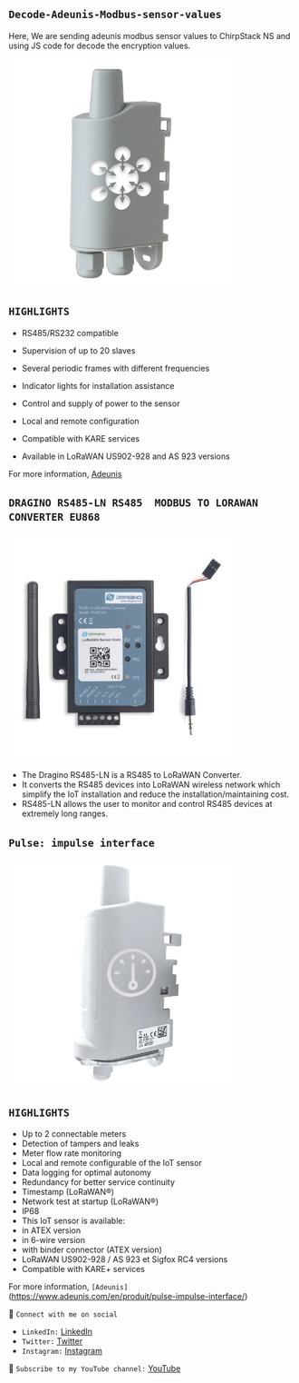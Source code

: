 ## `Decode-Adeunis-Modbus-sensor-values`
 Here, We are sending adeunis modbus sensor values to ChirpStack NS and using JS code for decode the encryption values. 

<img src= "MODBUS-capteurs-transmetteurs-iot-lora-sigfox-device-sensors-solution-adeunis-lpwan.webp" width=400>

## `HIGHLIGHTS`

- RS485/RS232 compatible

- Supervision of up to 20 slaves

- Several periodic frames with different frequencies

- Indicator lights for installation assistance

- Control and supply of power to the sensor

- Local and remote configuration

- Compatible with KARE services

- Available in LoRaWAN US902-928 and AS 923 versions

For more information, [Adeunis](https://www.adeunis.com/en/produit/modbus-interface-for-modbus-slaves/)

## `DRAGINO RS485-LN RS485  MODBUS TO LORAWAN CONVERTER EU868`

<img src= "dragino-rs485-ln-rs485.jpg" width=400>

- The Dragino RS485-LN is a RS485 to LoRaWAN Converter. 
- It converts the RS485 devices into LoRaWAN wireless network which simplify the IoT installation and reduce the installation/maintaining cost. 
- RS485-LN allows the user to monitor and control RS485 devices at extremely long ranges.

## `Pulse: impulse interface`

<img src= "Adeunis Pulse impulse interface.webp" width=400>

## `HIGHLIGHTS`

- Up to 2 connectable meters
- Detection of tampers and leaks
- Meter flow rate monitoring
- Local and remote configurable of the IoT sensor
- Data logging for optimal autonomy
- Redundancy for better service continuity
- Timestamp (LoRaWAN®)
- Network test at startup (LoRaWAN®)
- IP68
- This IoT sensor is available:
- in ATEX version
- in 6-wire version
- with binder connector (ATEX version)
- LoRaWAN US902-928 / AS 923 et Sigfox RC4 versions
- Compatible with KARE+ services

For more information, `[Adeunis]`(https://www.adeunis.com/en/produit/pulse-impulse-interface/)

🚩 `Connect with me on social`
- `LinkedIn:` [LinkedIn](https://www.linkedin.com/in/ariful-islam-arif-2987b51a3/)
- `Twitter:` [Twitter](https://twitter.com/arifulislam301)
- `Instagram:` [Instagram](https://www.instagram.com/ariful_mr_islam/)

🔔 `Subscribe to my YouTube channel:` [YouTube](https://www.youtube.com/channel/UCED68cm6nHaAlAk0h9I3yAQ)
